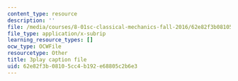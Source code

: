 ```yaml
---
content_type: resource
description: ''
file: /media/courses/8-01sc-classical-mechanics-fall-2016/62e82f3b08105cc4b192e68805c2b6e3_yA203Lrd39E.vtt
file_type: application/x-subrip
learning_resource_types: []
ocw_type: OCWFile
resourcetype: Other
title: 3play caption file
uid: 62e82f3b-0810-5cc4-b192-e68805c2b6e3
---
```

